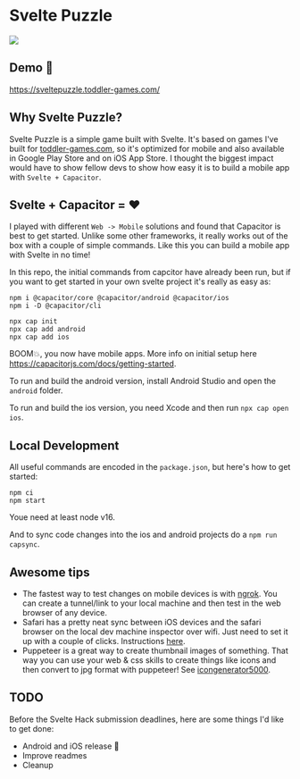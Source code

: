 # Svelte Puzzle

![](https://github.com/bersling/sveltepuzzle/blob/master/sveltehack-trailer1.gif)

## Demo 🚀

https://sveltepuzzle.toddler-games.com/

## Why Svelte Puzzle?

Svelte Puzzle is a simple game built with Svelte. It's based on games I've built for [toddler-games.com](https://toddler-games.com), so it's optimized for mobile and also available in Google Play Store and on iOS App Store. I thought the biggest impact would have to show fellow devs to show how easy it is to build a mobile app with `Svelte + Capacitor`.

## Svelte + Capacitor = ❤️

I played with different `Web -> Mobile` solutions and found that Capacitor is best to get started. Unlike some other frameworks, it really works out of the box with a couple of simple commands. Like this you can build a mobile app with Svelte in no time!

In this repo, the initial commands from capcitor have already been run, but if you want to get started in your own svelte project it's really as easy as:

```
npm i @capacitor/core @capacitor/android @capacitor/ios
npm i -D @capacitor/cli

npx cap init
npx cap add android
npx cap add ios
```

BOOM💥, you now have mobile apps. More info on initial setup here https://capacitorjs.com/docs/getting-started.

To run and build the android version, install Android Studio and open the `android` folder.

To run and build the ios version, you need Xcode and then run `npx cap open ios`.

## Local Development

All useful commands are encoded in the `package.json`, but here's how to get started:

```
npm ci
npm start
```

Youe need at least node v16.

And to sync code changes into the ios and android projects do a `npm run capsync`.

## Awesome tips

- The fastest way to test changes on mobile devices is with [ngrok](https://ngrok.com/). You can create a tunnel/link to your local machine and then test in the web browser of any device.
- Safari has a pretty neat sync between iOS devices and the safari browser on the local dev machine inspector over wifi. Just need to set it up with a couple of clicks. Instructions [here](https://www.youtube.com/watch?v=o4ZmD7asfpQ).
- Puppeteer is a great way to create thumbnail images of something. That way you can use your web & css skills to create things like icons and then convert to jpg format with puppeteer! See [icongenerator5000](./generators/icongenerator5000.ts).

## TODO

Before the Svelte Hack submission deadlines, here are some things I'd like to get done:

- Android and iOS release 🤞
- Improve readmes
- Cleanup

